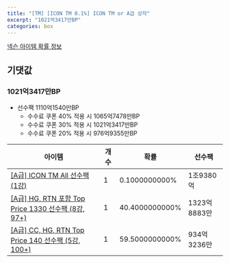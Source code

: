 ```yaml
---
title: "[TM] [ICON TM 0.1%] ICON TM or A급 상자"
excerpt: "1021억3417만BP"
categories: box
---
```

[넥슨 아이템 확률 정보](http://iteminfo.nexon.com/probability/fo4?sn=7369)

## 기댓값
### 1021억3417만BP
  - 선수팩 1110억1540만BP
    - 수수료 쿠폰 40% 적용 시 1065억7478만BP
    - 수수료 쿠폰 30% 적용 시 1021억3417만BP
    - 수수료 쿠폰 20% 적용 시 976억9355만BP


|아이템|개수|확률|선수팩|
|---|---|---|---|
|[[A급] ICON TM All 선수팩 (1강)](/player/7357)|1|0.1000000000%|1조9380억|
|[[A급] HG, RTN 포함 Top Price 1330 선수팩 (8강, 97+)](/player/7325)|1|40.4000000000%|1323억8883만|
|[[A급] CC, HG, RTN Top Price 140 선수팩 (5강, 100+)](/player/7324)|1|59.5000000000%|934억3236만|
